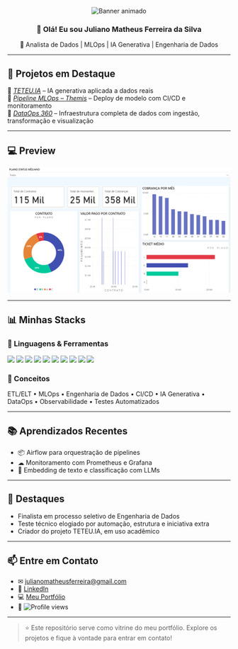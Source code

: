 <p align="center">
  <img src="banner_animado.gif" alt="Banner animado" />
</p>

<h3 align="center">👋 Olá! Eu sou Juliano Matheus Ferreira da Silva</h3>
<p align="center">🎯 Analista de Dados | MLOps | IA Generativa | Engenharia de Dados</p>

---

## 🚀 Projetos em Destaque

🔹 *[TETEU.IA](https://github.com/juliano1805/TETEU.IA)* – IA generativa aplicada a dados reais  
🔹 *[Pipeline MLOps – Themis](https://github.com/juliano1805/Pipeline-MLOPs-Themis)* – Deploy de modelo com CI/CD e monitoramento  
🔹 *[DataOps 360](https://github.com/juliano1805/DataOps360)* – Infraestrutura completa de dados com ingestão, transformação e visualização

---

## 💻 Preview

<p align="center">
  <img src="dashboard_preview.png.png" width="600"/>
</p>

---

## 📊 Minhas Stacks

### 🧪 Linguagens & Ferramentas
<p align="left">
  <img src="https://img.shields.io/badge/Python-3776AB?style=for-the-badge&logo=python&logoColor=white"/>
  <img src="https://img.shields.io/badge/SQL-4479A1?style=for-the-badge&logo=postgresql&logoColor=white"/>
  <img src="https://img.shields.io/badge/Power BI-F2C811?style=for-the-badge&logo=powerbi&logoColor=black"/>
  <img src="https://img.shields.io/badge/Streamlit-FF4B4B?style=for-the-badge&logo=streamlit&logoColor=white"/>
  <img src="https://img.shields.io/badge/Flask-000000?style=for-the-badge&logo=flask&logoColor=white"/>
  <img src="https://img.shields.io/badge/Scikit Learn-F7931E?style=for-the-badge&logo=scikit-learn&logoColor=white"/>
  <img src="https://img.shields.io/badge/Pandas-150458?style=for-the-badge&logo=pandas&logoColor=white"/>
  <img src="https://img.shields.io/badge/Docker-2496ED?style=for-the-badge&logo=docker&logoColor=white"/>
  <img src="https://img.shields.io/badge/PostgreSQL-336791?style=for-the-badge&logo=postgresql&logoColor=white"/>
  <img src="https://img.shields.io/badge/GitHub Actions-2088FF?style=for-the-badge&logo=githubactions&logoColor=white"/>
</p>

### 🔎 Conceitos
ETL/ELT • MLOps • Engenharia de Dados • CI/CD • IA Generativa • DataOps • Observabilidade • Testes Automatizados

---

## 📚 Aprendizados Recentes

- 📦 Airflow para orquestração de pipelines  
- ☁ Monitoramento com Prometheus e Grafana  
- 🤖 Embedding de texto e classificação com LLMs  

---

## 🏅 Destaques

- Finalista em processo seletivo de Engenharia de Dados  
- Teste técnico elogiado por automação, estrutura e iniciativa extra  
- Criador do projeto TETEU.IA, em uso acadêmico  

---

## 📫 Entre em Contato

- ✉ julianomatheusferreira@gmail.com  
- 💼 [LinkedIn](https://www.linkedin.com/in/julianomatheusferreira)  
- 💻 [Meu Portfólio](https://juliano1805.github.io)  
- 🔢 ![Profile views](https://komarev.com/ghpvc/?username=juliano1805&style=flat-square)

---

> ⭐ Este repositório serve como vitrine do meu portfólio. Explore os projetos e fique à vontade para entrar em contato!

